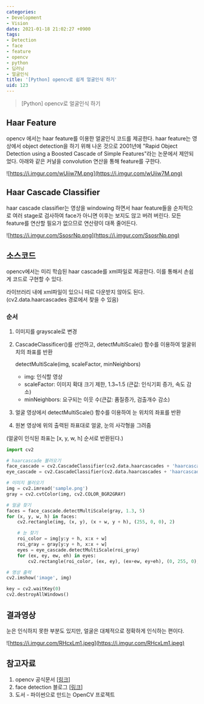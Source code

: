```yaml
---
categories:
- Development
- Vision
date: 2021-01-18 21:02:27 +0900
tags:
- Detection
- face
- feature
- opencv
- python
- 딥러닝
- 얼굴인식
title: '[Python] opencv로 쉽게 얼굴인식 하기'
uid: 123
---
```


> [Python] opencv로 얼굴인식 하기
> 

## Haar Feature

opencv 에서는 haar feature를 이용한 얼굴인식 코드를 제공한다. haar feature는 영상에서 object detection을 하기 위해 나온 것으로 2001년에 "Rapid Object Detection using a Boosted Cascade of Simple Features"라는 논문에서 제안되었다. 아래와 같은 커널을 convolution 연산을 통해 feature를 구한다.

![https://i.imgur.com/wUiiw7M.png](https://i.imgur.com/wUiiw7M.png)

## Haar Cascade Classifier

haar cascade classifier는 영상을 windowing 하면서 haar feature들을 순차적으로 여러 stage로 검사하여 face가 아니면 이후는 보지도 않고 버려 버린다. 모든 feature를 연산할 필요가 없으므로 연산량이 대폭 줄어든다.

![https://i.imgur.com/SsosrNp.png](https://i.imgur.com/SsosrNp.png)

## 소스코드

opencv에서는 미리 학습된 haar cascade를 xml파일로 제공한다. 이를 통해서 손쉽게 코드로 구현할 수 있다.

라이브러리 내에 xml파일이 있으니 따로 다운받지 않아도 된다.(cv2.data.haarcascades 경로에서 찾을 수 있음)

### 순서

1. 이미지를 grayscale로 변경
2. CascadeClassificer()를 선언하고,  detectMultiScale() 함수를 이용하여 얼굴위치의 좌표를 반환
    
    detectMultiScale(img, scaleFactor, minNeighbors)
    
    - img: 인식할 영상
    - scaleFactor: 이미지 확대 크기 제한, 1.3~1.5 (큰값: 인식기회 증가, 속도 감소)
    - minNeighbors: 요구되는 이웃 수(큰값: 품질증가, 검출개수 감소)
3. 얼굴 영상에서 detectMultiScale() 함수를 이용하여 눈 위치의 좌표를 반환
4. 원본 영상에 위의 출력된 좌표대로 얼굴, 눈의 사각형을 그려줌

(얼굴이 인식된 좌표는 [x, y, w, h] 순서로 반환된다.)

```python
import cv2

# haarcascade 불러오기
face_cascade = cv2.CascadeClassifier(cv2.data.haarcascades + 'haarcascade_frontalface_default.xml')
eye_cascade = cv2.CascadeClassifier(cv2.data.haarcascades + 'haarcascade_eye.xml')

# 이미지 불러오기
img = cv2.imread('sample.png')
gray = cv2.cvtColor(img, cv2.COLOR_BGR2GRAY)

# 얼굴 찾기
faces = face_cascade.detectMultiScale(gray, 1.3, 5)
for (x, y, w, h) in faces:
    cv2.rectangle(img, (x, y), (x + w, y + h), (255, 0, 0), 2)

    # 눈 찾기
    roi_color = img[y:y + h, x:x + w]
    roi_gray = gray[y:y + h, x:x + w]
    eyes = eye_cascade.detectMultiScale(roi_gray)
    for (ex, ey, ew, eh) in eyes:
        cv2.rectangle(roi_color, (ex, ey), (ex+ew, ey+eh), (0, 255, 0), 2)

# 영상 출력
cv2.imshow('image', img)

key = cv2.waitKey(0)
cv2.destroyAllWindows()
```

## 결과영상

눈은 인식하지 못한 부분도 있지만, 얼굴은 대체적으로 정확하게 인식하는 편이다.

![https://i.imgur.com/RHcxLm1.jpeg](https://i.imgur.com/RHcxLm1.jpeg)

## 참고자료

1. opencv 공식문서 [[링크](https://opencv-python-tutroals.readthedocs.io/en/latest/py_tutorials/py_objdetect/py_face_detection/py_face_detection.html)]
2. face detection 블로그 [[링크](https://www.bogotobogo.com/python/OpenCV_Python/python_opencv3_Image_Object_Detection_Face_Detection_Haar_Cascade_Classifiers.php)]
3. 도서 - 파이썬으로 만드는 OpenCV 프로젝트